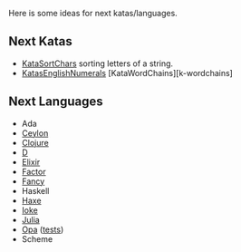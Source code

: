 Here is some ideas for next katas/languages.

Next Katas
----------

- [KataSortChars][k-sortchars]
  sorting letters of a string.
- [KatasEnglishNumerals][k-english-num]
[KataWordChains][k-wordchains]

[k-english-num]: http://rubyquiz.com/quiz25.html
[k-sortchars]: http://codekata.pragprog.com/2007/01/kata_eleven_sor.html
[k-wordchain]: http://codekata.pragprog.com/2007/01/kata_nineteen_w.html

Next Languages
--------------

- Ada
- [Ceylon][ceylon]
- [Clojure][clj]
- [D][d-lang]
- [Elixir][elixir]
- [Factor][factor]
- [Fancy][fancy]
- Haskell
- [Haxe][haxe]
- [Ioke][ioke]
- [Julia][julia]
- [Opa][opa] ([tests][opa-tests])
- Scheme

[ceylon]: http://ceylon-lang.org/
[clj]: http://clojure.org/getting_started
[d-lang]: http://dlang.org/
[elixir]: http://elixir-lang.org/
[factor]: http://factorcode.org/
[fancy]: http://www.fancy-lang.org/
[haxe]: http://haxe.org/
[ioke]: http://ioke.org/
[julia]: http://julialang.org/
[opa]: http://opalang.org
[opa-tests]: https://github.com/alokmenghrajani/riskybird/blob/master/utils/test.opa
